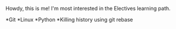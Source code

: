 Howdy, this is me! I'm most interested in the Electives learning path.

*Git
*Linux
*Python
*Killing history using git rebase
